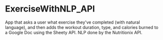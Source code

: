 # ExerciseWithNLP_API
App that asks a user what exercise they've completed (with natural language), and then adds the workout duration, type, and calories burned to a Google Doc using the Sheety API. NLP done by the Nutritionix API.
